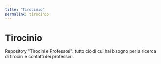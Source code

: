 ```yaml
---
title: "Tirocinio"
permalink: tirocinio
---
```



# Tirocinio
Repository "Tirocini e Professori": tutto ciò di cui hai bisogno per la ricerca di tirocini e contatti dei professori.

